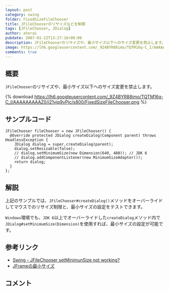 ```yaml
---
layout: post
category: swing
folder: FixedSizeFileChooser
title: JFileChooserのリサイズなどを制限
tags: [JFileChooser, JDialog]
author: aterai
pubdate: 2007-01-22T13:27:16+09:00
description: JFileChooserのリサイズや、最小サイズ以下へのサイズ変更を禁止します。
image: https://lh6.googleusercontent.com/_9Z4BYR88imo/TQTM16q-C_I/AAAAAAAAAZ0/i21vjp9vPjc/s800/FixedSizeFileChooser.png
comments: true
---
```

## 概要
`JFileChooser`のリサイズや、最小サイズ以下へのサイズ変更を禁止します。

{% download https://lh6.googleusercontent.com/_9Z4BYR88imo/TQTM16q-C_I/AAAAAAAAAZ0/i21vjp9vPjc/s800/FixedSizeFileChooser.png %}

## サンプルコード
<pre class="prettyprint"><code>JFileChooser fileChooser = new JFileChooser() {
  @Override protected JDialog createDialog(Component parent) throws HeadlessException {
    JDialog dialog = super.createDialog(parent);
    dialog.setResizable(false);
    // dialog.setMinimumSize(new Dimension(640, 480)); // JDK 6
    // dialog.addComponentListener(new MinimumSizeAdapter());
    return dialog;
  }
};
</code></pre>

## 解説
上記のサンプルでは、`JFileChooser#createDialog()`メソッドをオーバーライドしてマウスでのリサイズ制限と、最小サイズの設定をテストできます。

`Windows`環境でも、`JDK 6`以上でオーバーライドした`createDialog`メソッド内で`JDialog#setMinimumSize(Dimension)`を使用すれば、最小サイズの設定が可能です。

## 参考リンク
- [Swing - JFileChooser setMinimunSize not working?](https://community.oracle.com/thread/1374445)
- [JFrameの最小サイズ](https://ateraimemo.com/Swing/MinimumFrame.html)

<!-- dummy comment line for breaking list -->

## コメント
